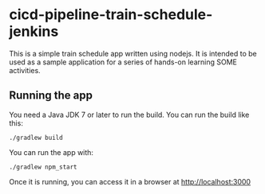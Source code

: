 # cicd-pipeline-train-schedule-jenkins

This is a simple train schedule app written using nodejs. It is intended to be used as a sample application for a series of hands-on learning SOME activities.

## Running the app

You need a Java JDK 7 or later to run the build. You can run the build like this:

    ./gradlew build

You can run the app with:

    ./gradlew npm_start

Once it is running, you can access it in a browser at [http://localhost:3000](http://localhost:3000)

